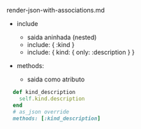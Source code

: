 render-json-with-associations.md

- include

  - saida aninhada (nested)
  - include: { :kind }
  - include: { kind: { only: :description } }

- methods:
  - saida como atributo

```ruby
  def kind_description
    self.kind.description
  end
  # as_json override
  methods: [:kind_description]
```
